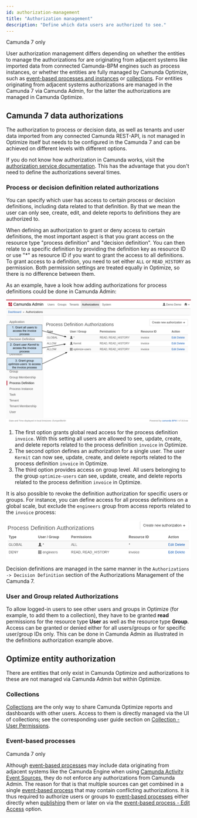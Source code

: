 ```yaml
---
id: authorization-management
title: "Authorization management"
description: "Define which data users are authorized to see."
---
```


<span class="badge badge--platform">Camunda 7 only</span>

User authorization management differs depending on whether the entities to manage the authorizations for are originating from adjacent systems like imported data from connected Camunda-BPM engines such as process instances, or whether the entities are fully managed by Camunda Optimize, such as [event-based processes and instances](#) or [collections](components/userguide/collections-dashboards-reports.md). For entities originating from adjacent systems authorizations are managed in the Camunda 7 via Camunda Admin, for the latter the authorizations are managed in Camunda Optimize.

## Camunda 7 data authorizations

The authorization to process or decision data, as well as tenants and user data imported from any connected Camunda REST-API, is not managed in Optimize itself but needs to be configured in the Camunda 7 and can be achieved on different levels with different options.

If you do not know how authorization in Camunda works, visit the [authorization service documentation](https://docs.camunda.org/manual/latest/user-guide/process-engine/authorization-service/). This has the advantage that you don't need to define the authorizations several times.

### Process or decision definition related authorizations

You can specify which user has access to certain process or decision definitions, including data related to that definition. By that we mean the user can only see, create, edit, and delete reports to definitions they are authorized to.

When defining an authorization to grant or deny access to certain definitions, the most important aspect is that you grant access on the resource type "process definition" and "decision definition". You can then relate to a specific definition by providing the definition key as resource ID or use "\*" as resource ID if you want to grant the access to all definitions. To grant access to a definition, you need to set either `ALL` or `READ_HISTORY` as permission. Both permission settings are treated equally in Optimize, so there is no difference between them.

As an example, have a look how adding authorizations for process definitions could be done in Camunda Admin:

![Grant Optimize Access in Admin](img/Admin-GrantDefinitionAuthorizations.png)

1. The first option grants global read access for the process definition `invoice`. With this setting all users are allowed to see, update, create, and delete reports related to the process definition `invoice` in Optimize.
2. The second option defines an authorization for a single user. The user `Kermit` can now see, update, create, and delete reports related to the process definition `invoice` in Optimize.
3. The third option provides access on group level. All users belonging to the group `optimize-users` can see, update, create, and delete reports related to the process definition `invoice` in Optimize.

It is also possible to revoke the definition authorization for specific users or groups. For instance, you can define access for all process definitions on a global scale, but exclude the `engineers` group from access reports related to the `invoice` process:

![Revoke Optimize Access for group 'engineers' in Admin](img/Admin-RevokeDefinitionAuthorization.png)

Decision definitions are managed in the same manner in the `Authorizations -> Decision Definition` section of the Authorizations Management of the Camunda 7.

### User and Group related Authorizations

To allow logged-in users to see other users and groups in Optimize (for example, to add them to a collection), they have to be granted **read** permissions for the resource type **User** as well as the resource type **Group**. Access can be granted or denied either for all users/groups or for specific user/group IDs only. This can be done in Camunda Admin as illustrated in the definitions authorization example above.

## Optimize entity authorization

There are entities that only exist in Camunda Optimize and authorizations to these are not managed via Camunda Admin but within Optimize.

### Collections

[Collections](components/userguide/collections-dashboards-reports.md) are the only way to share Camunda Optimize reports and dashboards with other users. Access to them is directly managed via the UI of collections; see the corresponding user guide section on [Collection - User Permissions](components/userguide/collections-dashboards-reports.md#user-permissions).

### Event-based processes

<span class="badge badge--platform">Camunda 7 only</span>

Although [event-based processes](#) may include data originating from adjacent systems like the Camunda Engine when using [Camunda Activity Event Sources](##event-sources), they do not enforce any authorizations from Camunda Admin. The reason for that is that multiple sources can get combined in a single [event-based process](#) that may contain conflicting authorizations. It is thus required to authorize users or groups to [event-based processes](#) either directly when [publishing](##publishing-an-event-based-process) them or later on via the [event-based process - Edit Access](##event-based-process-list---edit-access) option.

